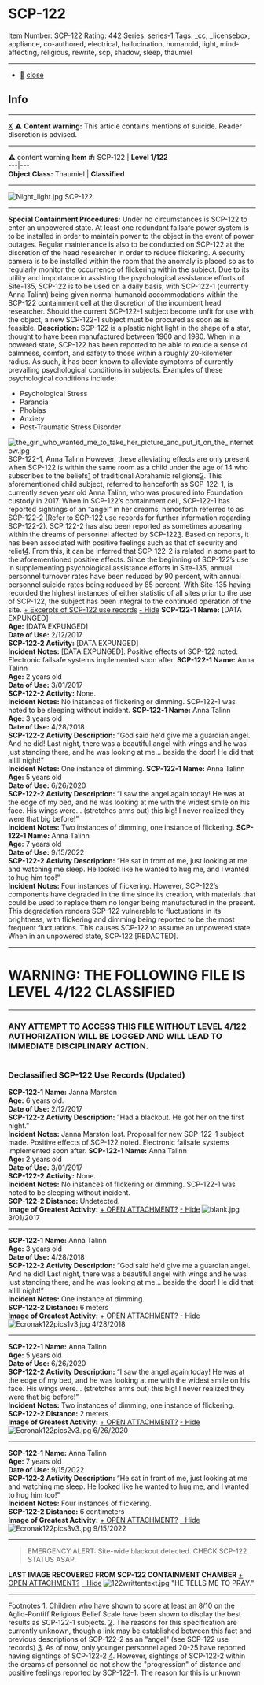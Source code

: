 # SCP-122
Item Number: SCP-122
Rating: 442
Series: series-1
Tags: _cc, _licensebox, appliance, co-authored, electrical, hallucination, humanoid, light, mind-affecting, religious, rewrite, scp, shadow, sleep, thaumiel

---

  * [](javascript:;)
[close](javascript:;)
## Info
* * *
[X](javascript:;)
⚠️ **Content warning:** This article contains mentions of suicide. Reader discretion is advised.
* * *

⚠️ content warning 
**Item #:** SCP-122 | **Level 1/122**  
---|---  
**Object Class:** Thaumiel | **Classified**  
* * *
![Night_light.jpg](https://scp-wiki.wdfiles.com/local--files/scp-122/Night_light.jpg)
SCP-122.
* * *
**Special Containment Procedures:** Under no circumstances is SCP-122 to enter an unpowered state. At least one redundant failsafe power system is to be installed in order to maintain power to the object in the event of power outages. Regular maintenance is also to be conducted on SCP-122 at the discretion of the head researcher in order to reduce flickering. A security camera is to be installed within the room that the anomaly is placed so as to regularly monitor the occurrence of flickering within the subject.
Due to its utility and importance in assisting the psychological assistance efforts of Site-135, SCP-122 is to be used on a daily basis, with SCP-122-1 (currently Anna Talinn) being given normal humanoid accommodations within the SCP-122 containment cell at the discretion of the incumbent head researcher. Should the current SCP-122-1 subject become unfit for use with the object, a new SCP-122-1 subject must be procured as soon as is feasible.
**Description:** SCP-122 is a plastic night light in the shape of a star, thought to have been manufactured between 1960 and 1980.
When in a powered state, SCP-122 has been reported to be able to exude a sense of calmness, comfort, and safety to those within a roughly 20-kilometer radius. As such, it has been known to alleviate symptoms of currently prevailing psychological conditions in subjects.
Examples of these psychological conditions include:
  * Psychological Stress
  * Paranoia
  * Phobias
  * Anxiety
  * Post-Traumatic Stress Disorder

![the_girl_who_wanted_me_to_take_her_picture_and_put_it_on_the_Internetbw.jpg](https://scp-wiki.wdfiles.com/local--files/scp-122/the_girl_who_wanted_me_to_take_her_picture_and_put_it_on_the_Internetbw.jpg)
SCP-122-1, Anna Talinn
However, these alleviating effects are only present when SCP-122 is within the same room as a child under the age of 14 who subscribes to the beliefs[1](javascript:;) of traditional Abrahamic religions[2](javascript:;). This aforementioned child subject, referred to henceforth as SCP-122-1, is currently seven year old Anna Talinn, who was procured into Foundation custody in 2017. When in SCP-122’s containment cell, SCP-122-1 has reported sightings of an “angel” in her dreams, henceforth referred to as SCP-122-2 (Refer to SCP-122 use records for further information regarding SCP-122-2).
SCP 122-2 has also been reported as sometimes appearing within the dreams of personnel affected by SCP-122[3](javascript:;). Based on reports, it has been associated with positive feelings such as that of security and relief[4](javascript:;). From this, it can be inferred that SCP-122-2 is related in some part to the aforementioned positive effects.
Since the beginning of SCP-122’s use in supplementing psychological assistance efforts in Site-135, annual personnel turnover rates have been reduced by 90 percent, with annual personnel suicide rates being reduced by 85 percent. With Site-135 having recorded the highest instances of either statistic of all sites prior to the use of SCP-122, the subject has been integral to the continued operation of the site.
[\+ Excerpts of SCP-122 use records](javascript:;)
[\- Hide](javascript:;)
**SCP-122-1 Name:** [DATA EXPUNGED]  
**Age:** [DATA EXPUNGED]  
**Date of Use:** 2/12/2017  
**SCP-122-2 Activity:** [DATA EXPUNGED]  
**Incident Notes:** [DATA EXPUNGED]. Positive effects of SCP-122 noted. Electronic failsafe systems implemented soon after.
**SCP-122-1 Name:** Anna Talinn  
**Age:** 2 years old  
**Date of Use:** 3/01/2017  
**SCP-122-2 Activity:** None.  
**Incident Notes:** No instances of flickering or dimming. SCP-122-1 was noted to be sleeping without incident.
**SCP-122-1 Name:** Anna Talinn  
**Age:** 3 years old  
**Date of Use:** 4/28/2018  
**SCP-122-2 Activity Description:** “God said he'd give me a guardian angel. And he did! Last night, there was a beautiful angel with wings and he was just standing there, and he was looking at me… beside the door! He did that alllll night!”  
**Incident Notes:** One instance of dimming.
**SCP-122-1 Name:** Anna Talinn  
**Age:** 5 years old  
**Date of Use:** 6/26/2020  
**SCP-122-2 Activity Description:** “I saw the angel again today! He was at the edge of my bed, and he was looking at me with the widest smile on his face. His wings were… (stretches arms out) this big! I never realized they were that big before!”  
**Incident Notes:** Two instances of dimming, one instance of flickering.
**SCP-122-1 Name:** Anna Talinn  
**Age:** 7 years old  
**Date of Use:** 9/15/2022  
**SCP-122-2 Activity Description:** “He sat in front of me, just looking at me and watching me sleep. He looked like he wanted to hug me, and I wanted to hug him too!”  
**Incident Notes:** Four instances of flickering.
However, SCP-122’s components have degraded in the time since its creation, with materials that could be used to replace them no longer being manufactured in the present. This degradation renders SCP-122 vulnerable to fluctuations in its brightness, with flickering and dimming being reported to be the most frequent fluctuations. This causes SCP-122 to assume an unpowered state.
When in an unpowered state, SCP-122 [REDACTED].
* * *
# WARNING: THE FOLLOWING FILE IS LEVEL 4/122 CLASSIFIED
* * *
### ANY ATTEMPT TO ACCESS THIS FILE WITHOUT LEVEL 4/122 AUTHORIZATION WILL BE LOGGED AND WILL LEAD TO IMMEDIATE DISCIPLINARY ACTION.
# 
# 
# 
# 
# 
# 
# 
# 
# 
# 
# 
# 
### Declassified SCP-122 Use Records (Updated)
**SCP-122-1 Name:** Janna Marston  
**Age:** 6 years old.  
**Date of Use:** 2/12/2017  
**SCP-122-2 Activity Description:** ”Had a blackout. He got her on the first night.”  
**Incident Notes:** Janna Marston lost. Proposal for new SCP-122-1 subject made. Positive effects of SCP-122 noted. Electronic failsafe systems implemented soon after.
**SCP-122-1 Name:** Anna Talinn  
**Age:** 2 years old  
**Date of Use:** 3/01/2017  
**SCP-122-2 Activity:** None.  
**Incident Notes:** No instances of flickering or dimming. SCP-122-1 was noted to be sleeping without incident.  
**SCP-122-2 Distance:** Undetected.  
**Image of Greatest Activity:**
[\+ OPEN ATTACHMENT?](javascript:;)
[\- Hide](javascript:;)
![blank.jpg](https://scp-wiki.wdfiles.com/local--files/scp-122/blank.jpg)
3/01/2017
* * *
**SCP-122-1 Name:** Anna Talinn  
**Age:** 3 years old  
**Date of Use:** 4/28/2018  
**SCP-122-2 Activity Description:** “God said he'd give me a guardian angel. And he did! Last night, there was a beautiful angel with wings and he was just standing there, and he was looking at me… beside the door! He did that alllll night!”  
**Incident Notes:** One instance of dimming.  
**SCP-122-2 Distance:** 6 meters  
**Image of Greatest Activity:**
[\+ OPEN ATTACHMENT?](javascript:;)
[\- Hide](javascript:;)
![Ecronak122pics1v3.jpg](https://scp-wiki.wdfiles.com/local--files/scp-122/Ecronak122pics1v3.jpg)
4/28/2018
* * *
**SCP-122-1 Name:** Anna Talinn  
**Age:** 5 years old  
**Date of Use:** 6/26/2020  
**SCP-122-2 Activity Description:** “I saw the angel again today! He was at the edge of my bed, and he was looking at me with the widest smile on his face. His wings were… (stretches arms out) this big! I never realized they were that big before!”  
**Incident Notes:** Two instances of dimming, one instance of flickering.  
**SCP-122-2 Distance:** 2 meters  
**Image of Greatest Activity:**
[\+ OPEN ATTACHMENT?](javascript:;)
[\- Hide](javascript:;)
![Ecronak122pics2v3.jpg](https://scp-wiki.wdfiles.com/local--files/scp-122/Ecronak122pics2v3.jpg)
6/26/2020
* * *
**SCP-122-1 Name:** Anna Talinn  
**Age:** 7 years old  
**Date of Use:** 9/15/2022  
**SCP-122-2 Activity Description:** “He sat in front of me, just looking at me and watching me sleep. He looked like he wanted to hug me, and I wanted to hug him too!"  
**Incident Notes:** Four instances of flickering.  
**SCP-122-2 Distance:** 6 centimeters  
**Image of Greatest Activity:**
[\+ OPEN ATTACHMENT?](javascript:;)
[\- Hide](javascript:;)
![Ecronak122pics3v3.jpg](https://scp-wiki.wdfiles.com/local--files/scp-122/Ecronak122pics3v3.jpg)
9/15/2022
* * *
  
  
  
  
  
  
  
  
  
  
  
  
  
  
  
  
  
  
  
  

> EMERGENCY ALERT: Site-wide blackout detected. CHECK SCP-122 STATUS ASAP.
  
  
  
  
  
  
  
  
  
  
  
  
  
  
  
  
  
  
  
  
  
  
  
  
  

**LAST IMAGE RECOVERED FROM SCP-122 CONTAINMENT CHAMBER**
[\+ OPEN ATTACHMENT?](javascript:;)
[\- Hide](javascript:;)
![122writtentext.jpg](https://scp-wiki.wdfiles.com/local--files/scp-122/122writtentext.jpg)
"HE TELLS ME TO PRAY."
* * *
Footnotes
[1](javascript:;). Children who have shown to score at least an 8/10 on the Aglio-Pontiff Religious Belief Scale have been shown to display the best results as SCP-122-1 subjects.
[2](javascript:;). The reasons for this specification are currently unknown, though a link may be established between this fact and previous descriptions of SCP-122-2 as an "angel" (see SCP-122 use records)
[3](javascript:;). As of now, only younger personnel aged 20-25 have reported having sightings of SCP-122-2
[4](javascript:;). However, sightings of SCP-122-2 within the dreams of personnel do not show the "progression" of distance and positive feelings reported by SCP-122-1. The reason for this is unknown